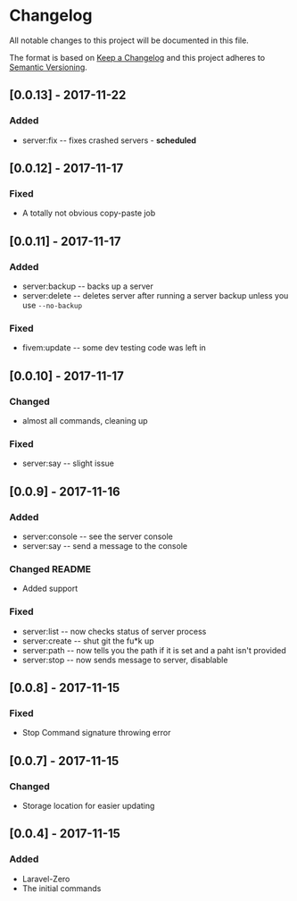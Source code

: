 # Changelog
All notable changes to this project will be documented in this file.

The format is based on [Keep a Changelog](http://keepachangelog.com/en/1.0.0/)
and this project adheres to [Semantic Versioning](http://semver.org/spec/v2.0.0.html).

## [0.0.13] - 2017-11-22
### Added
- server:fix -- fixes crashed servers - **scheduled**

## [0.0.12] - 2017-11-17
### Fixed
- A totally not obvious copy-paste job

## [0.0.11] - 2017-11-17
### Added
- server:backup -- backs up a server
- server:delete -- deletes server after running a server backup unless you use `--no-backup`
### Fixed
- fivem:update -- some dev testing code was left in

## [0.0.10] - 2017-11-17
### Changed
- almost all commands, cleaning up
### Fixed
- server:say -- slight issue

## [0.0.9] - 2017-11-16
### Added
- server:console -- see the server console
- server:say -- send a message to the console
### Changed README
- Added support
### Fixed
- server:list -- now checks status of server process
- server:create -- shut git the fu*k up
- server:path -- now tells you the path if it is set and a paht isn't provided
- server:stop -- now sends message to server, disablable

## [0.0.8] - 2017-11-15
### Fixed
- Stop Command signature throwing error

## [0.0.7] - 2017-11-15
### Changed
- Storage location for easier updating

## [0.0.4] - 2017-11-15
### Added
- Laravel-Zero
- The initial commands

